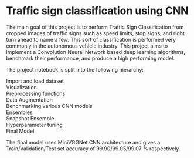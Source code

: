 Traffic sign classification using CNN
===

The main goal of this project is to perform Traffic Sign Classification from cropped images of traffic signs such as speed limits, stop signs, and right turn ahead to name a few. This sort of classification is performed very commonly in the autonomous vehicle industry. This project aims to implement a Convolution Neural Network based deep learning algorithms, benchmark their performance, and produce a high performing model.

The project notebook is split into the following hierarchy:

Import and load dataset</br>
Visualization</br>
Preprocessing functions</br>
Data Augmentation</br>
Benchmarking various CNN models</br>
Ensembles</br>
Snapshot Ensemble</br>
Hyperparameter tuning</br>
Final Model

The final model uses MiniVGGNet CNN architecture and gives a Train/Validation/Test set accuracy of 99.90/99.05/99.07 % respectively.
